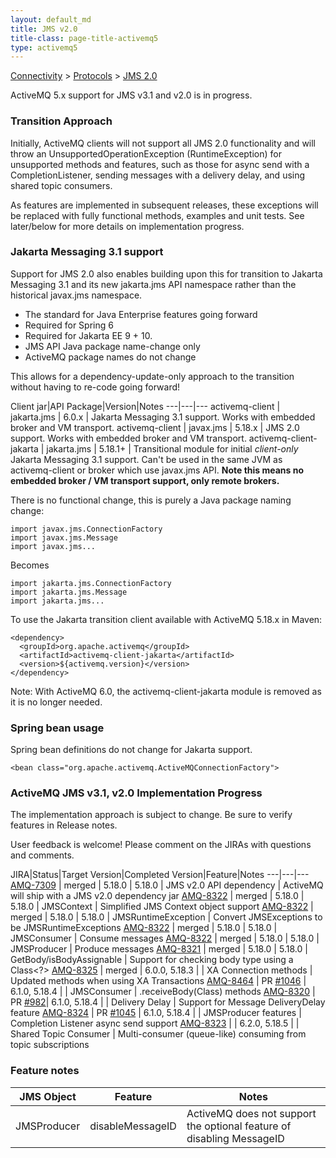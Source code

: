 ```yaml
---
layout: default_md
title: JMS v2.0
title-class: page-title-activemq5
type: activemq5
---
```


[Connectivity](connectivity) > [Protocols](protocols) > [JMS 2.0](jms2)

ActiveMQ 5.x support for JMS v3.1 and v2.0 is in progress.

### Transition Approach

Initially, ActiveMQ clients will not support all JMS 2.0 functionality and will throw an UnsupportedOperationException (RuntimeException) for unsupported methods and features, such as those for async send with a CompletionListener, sending messages with a delivery delay, and using shared topic consumers.

As features are implemented in subsequent releases, these exceptions will be replaced with fully functional methods, examples and unit tests. See later/below for more details on implementation progress.

### Jakarta Messaging 3.1 support

Support for JMS 2.0 also enables building upon this for transition to Jakarta Messaging 3.1 and its new jakarta.jms API namespace rather than the historical javax.jms namespace.

 * The standard for Java Enterprise features going forward
 * Required for Spring 6
 * Required for Jakarta EE 9 + 10.
 * JMS API Java package name-change only
 * ActiveMQ package names do not change

This allows for a dependency-update-only approach to the transition without having to re-code going forward!

Client jar|API Package|Version|Notes
---|---|---
activemq-client | jakarta.jms | 6.0.x | Jakarta Messaging 3.1 support. Works with embedded broker and VM transport.
activemq-client | javax.jms | 5.18.x | JMS 2.0 support. Works with embedded broker and VM transport.
activemq-client-jakarta | jakarta.jms | 5.18.1+ | Transitional module for initial *client-only* Jakarta Messaging 3.1 support. Can't be used in the same JVM as activemq-client or broker which use javax.jms API. **Note this means no embedded broker / VM transport support, only remote brokers.**

There is no functional change, this is purely a Java package naming change:

    import javax.jms.ConnectionFactory
    import javax.jms.Message
    import javax.jms...

Becomes

    import jakarta.jms.ConnectionFactory
    import jakarta.jms.Message
    import jakarta.jms...

To use the Jakarta transition client available with ActiveMQ 5.18.x in Maven:

    <dependency>
      <groupId>org.apache.activemq</groupId>
      <artifactId>activemq-client-jakarta</artifactId>
      <version>${activemq.version}</version>
    </dependency>

Note: With ActiveMQ 6.0, the activemq-client-jakarta module is removed as it is no longer needed.

### Spring bean usage

Spring bean definitions do not change for Jakarta support.

    <bean class="org.apache.activemq.ActiveMQConnectionFactory">

### ActiveMQ JMS v3.1, v2.0 Implementation Progress 

The implementation approach is subject to change. Be sure to verify features in Release notes. 

User feedback is welcome! Please comment on the JIRAs with questions and comments.

JIRA|Status|Target Version|Completed Version|Feature|Notes
---|---|---
[AMQ-7309](https://issues.apache.org/jira/browse/AMQ-7309) | merged | 5.18.0 | 5.18.0 | JMS v2.0 API dependency | ActiveMQ will ship with a JMS v2.0 dependency jar
[AMQ-8322](https://issues.apache.org/jira/browse/AMQ-8322) | merged | 5.18.0 | 5.18.0 | JMSContext | Simplified JMS Context object support
[AMQ-8322](https://issues.apache.org/jira/browse/AMQ-8322) | merged | 5.18.0 | 5.18.0 | JMSRuntimeException | Convert JMSExceptions to be JMSRuntimeExceptions
[AMQ-8322](https://issues.apache.org/jira/browse/AMQ-8322) | merged | 5.18.0 | 5.18.0 | JMSConsumer | Consume messages
[AMQ-8322](https://issues.apache.org/jira/browse/AMQ-8322) | merged | 5.18.0 | 5.18.0 | JMSProducer | Produce messages
[AMQ-8321](https://issues.apache.org/jira/browse/AMQ-8321) | merged | 5.18.0 | 5.18.0 | GetBody/isBodyAssignable | Support for checking body type using a Class<?>
[AMQ-8325](https://issues.apache.org/jira/browse/AMQ-8325) | merged | 6.0.0, 5.18.3 | | XA Connection methods | Updated methods when using XA Transactions
[AMQ-8464](https://issues.apache.org/jira/browse/AMQ-8464) | PR [#1046](https://github.com/apache/activemq/pull/1046) | 6.1.0, 5.18.4 | | JMSConsumer | .receiveBody(Class<T>) methods
[AMQ-8320](https://issues.apache.org/jira/browse/AMQ-8320) | PR [#982](https://github.com/apache/activemq/pull/982)| 6.1.0, 5.18.4 | | Delivery Delay | Support for Message DeliveryDelay feature
[AMQ-8324](https://issues.apache.org/jira/browse/AMQ-8324) | PR [#1045](https://github.com/apache/activemq/pull/1045) | 6.1.0, 5.18.4 | | JMSProducer features | Completion Listener async send support
[AMQ-8323](https://issues.apache.org/jira/browse/AMQ-8323) | | 6.2.0, 5.18.5 | | Shared Topic Consumer | Multi-consumer (queue-like) consuming from topic subscriptions

### Feature notes

JMS Object|Feature|Notes
---|---|---
JMSProducer | disableMessageID | ActiveMQ does not support the optional feature of disabling MessageID

